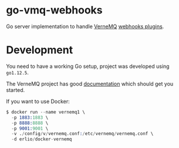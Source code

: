 # go-vmq-webhooks

Go server implementation to handle [VerneMQ](https://vernemq.com/) [webhooks plugins](https://docs.vernemq.com/plugin-development/webhookplugins).


# Development

You need to have a working Go setup, project was developed using `go1.12.5`.

The VerneMQ project has good [documentation](https://docs.vernemq.com/) which should get you started.

If you want to use Docker:

```s
$ docker run --name vernemq1 \
  -p 1883:1883 \
  -p 8888:8888 \
  -p 9001:9001 \
  -v ./config/v/vernemq.conf:/etc/vernemq/vernemq.conf \
  -d erlio/docker-vernemq
```
